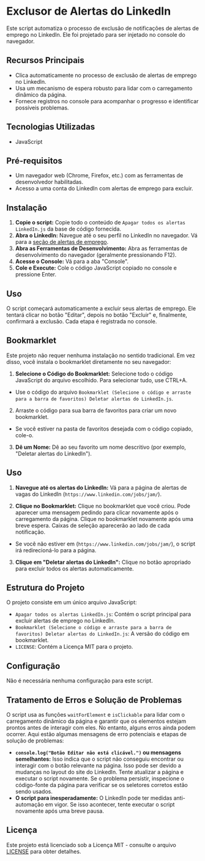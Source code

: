 # Exclusor de Alertas do LinkedIn
Este script automatiza o processo de exclusão de notificações de alertas de emprego no LinkedIn. Ele foi projetado para ser injetado no console do navegador.

## Recursos Principais
* Clica automaticamente no processo de exclusão de alertas de emprego no LinkedIn.
* Usa um mecanismo de espera robusto para lidar com o carregamento dinâmico da página.
* Fornece registros no console para acompanhar o progresso e identificar possíveis problemas.

## Tecnologias Utilizadas
* JavaScript

## Pré-requisitos
* Um navegador web (Chrome, Firefox, etc.) com as ferramentas de desenvolvedor habilitadas.
* Acesso a uma conta do LinkedIn com alertas de emprego para excluir.

## Instalação
1. **Copie o script:** Copie todo o conteúdo de `Apagar todos os alertas LinkedIn.js` da base de código fornecida.
2. **Abra o LinkedIn:** Navegue até o seu perfil no LinkedIn no navegador. Vá para a [seção de alertas de emprego](https://www.linkedin.com/jobs/jam/).
3. **Abra as Ferramentas de Desenvolvimento:** Abra as ferramentas de desenvolvimento do navegador (geralmente pressionando F12).
4. **Acesse o Console:** Vá para a aba "Console".
5. **Cole e Execute:** Cole o código JavaScript copiado no console e pressione Enter.

## Uso
O script começará automaticamente a excluir seus alertas de emprego. Ele tentará clicar no botão "Editar", depois no botão "Excluir" e, finalmente, confirmará a exclusão. Cada etapa é registrada no console.

## Bookmarklet

Este projeto não requer nenhuma instalação no sentido tradicional. Em vez disso, você instala o bookmarklet diretamente no seu navegador:

1. **Selecione o Código do Bookmarklet:** Selecione todo o código JavaScript do arquivo escolhido. Para selecionar tudo, use CTRL+A.
* Use o código do arquivo `Bookmarklet (Selecione o código e arraste para a barra de favoritos) Deletar alertas do LinkedIn.js`.

2. Arraste o código para sua barra de favoritos para criar um novo bookmarklet.
* Se você estiver na pasta de favoritos desejada com o código copiado, cole-o.

3. **Dê um Nome:** Dê ao seu favorito um nome descritivo (por exemplo, "Deletar alertas do LinkedIn").

## Uso

1. **Navegue até os alertas do LinkedIn:** Vá para a página de alertas de vagas do LinkedIn (`https://www.linkedin.com/jobs/jam/`).

2. **Clique no Bookmarklet:** Clique no bookmarklet que você criou. Pode aparecer uma mensagem pedindo para clicar novamente após o carregamento da página. Clique no bookmarklet novamente após uma breve espera. Caixas de seleção aparecerão ao lado de cada notificação.
* Se você não estiver em (`https://www.linkedin.com/jobs/jam/`), o script irá redirecioná-lo para a página.

3. **Clique em "Deletar alertas do LinkedIn":** Clique no botão apropriado para excluir todos os alertas automaticamente.

## Estrutura do Projeto
O projeto consiste em um único arquivo JavaScript:
* `Apagar todos os alertas LinkedIn.js`: Contém o script principal para excluir alertas de emprego no LinkedIn.
* `Bookmarklet (Selecione o código e arraste para a barra de favoritos) Deletar alertas do LinkedIn.js`: A versão do código em bookmarklet.
* `LICENSE`: Contém a Licença MIT para o projeto.

## Configuração
Não é necessária nenhuma configuração para este script.

## Tratamento de Erros e Solução de Problemas
O script usa as funções `waitForElement` e `isClickable` para lidar com o carregamento dinâmico da página e garantir que os elementos estejam prontos antes de interagir com eles. No entanto, alguns erros ainda podem ocorrer. Aqui estão algumas mensagens de erro potenciais e etapas de solução de problemas:

* **`console.log("Botão Editar não está clicável.")` ou mensagens semelhantes:** Isso indica que o script não conseguiu encontrar ou interagir com o botão relevante na página. Isso pode ser devido a mudanças no layout do site do LinkedIn. Tente atualizar a página e executar o script novamente. Se o problema persistir, inspecione o código-fonte da página para verificar se os seletores corretos estão sendo usados.
* **O script para inesperadamente:** O LinkedIn pode ter medidas anti-automação em vigor. Se isso acontecer, tente executar o script novamente após uma breve pausa.

## Licença
Este projeto está licenciado sob a Licença MIT - consulte o arquivo [LICENSE](LICENSE) para obter detalhes.
